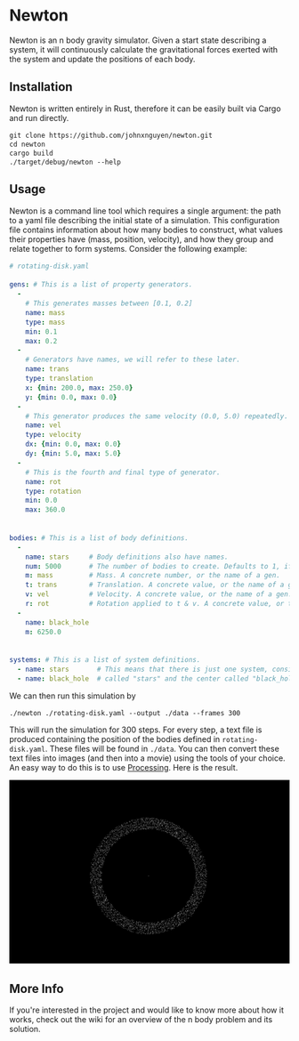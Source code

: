 # Newton
Newton is an n body gravity simulator. Given a start state describing a system, it will continuously calculate the gravitational forces exerted with the system and update the positions of each body.

## Installation
Newton is written entirely in Rust, therefore it can be easily built via Cargo and run directly.

```
git clone https://github.com/johnxnguyen/newton.git
cd newton
cargo build
./target/debug/newton --help
```

## Usage
Newton is a command line tool which requires a single argument: the path to a yaml file describing the initial state of a simulation. This configuration file contains information about how many bodies to construct, what values their properties have (mass, position, velocity), and how they group and relate together to form systems. Consider the following example:

```YAML
# rotating-disk.yaml

gens: # This is a list of property generators.
  -
    # This generates masses between [0.1, 0.2]
    name: mass
    type: mass
    min: 0.1
    max: 0.2
  -
    # Generators have names, we will refer to these later.
    name: trans
    type: translation
    x: {min: 200.0, max: 250.0}
    y: {min: 0.0, max: 0.0}
  -
    # This generator produces the same velocity (0.0, 5.0) repeatedly.
    name: vel
    type: velocity
    dx: {min: 0.0, max: 0.0}
    dy: {min: 5.0, max: 5.0}
  -
    # This is the fourth and final type of generator.
    name: rot
    type: rotation
    min: 0.0
    max: 360.0


bodies: # This is a list of body definitions.
  -
    name: stars     # Body definitions also have names.
    num: 5000       # The number of bodies to create. Defaults to 1, if no number specified.
    m: mass         # Mass. A concrete number, or the name of a gen.
    t: trans        # Translation. A concrete value, or the name of a gen. Defaults to (0.0, 0.0).
    v: vel          # Velocity. A concrete value, or the name of a gen. Defaults to (0.0, 0.0).
    r: rot          # Rotation applied to t & v. A concrete value, or the name of a gen. Defaults to 0.0
  -
    name: black_hole
    m: 6250.0


systems: # This is a list of system definitions.
  - name: stars       # This means that there is just one system, consisting of the disk
  - name: black_hole  # called "stars" and the center called "black_hole".

```

We can then run this simulation by

```
./newton ./rotating-disk.yaml --output ./data --frames 300
```

This will run the simulation for 300 steps. For every step, a text file is produced containing the position of the bodies defined in `rotating-disk.yaml`. These files will be found in `./data`. You can then convert these text files into images (and then into a movie) using the tools of your choice. An easy way to do this is to use [Processing](https://processing.org). Here is the result.

![](rotating-disk.gif)

## More Info
If you're interested in the project and would like to know more about how it works, check out the wiki for an overview of the n body problem and its solution.
